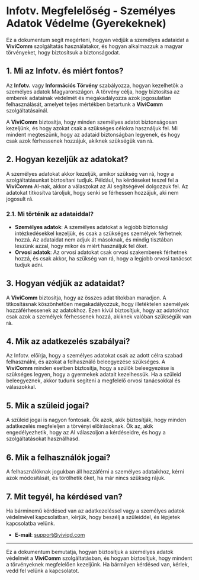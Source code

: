 # Infotv. Megfelelőség - Személyes Adatok Védelme (Gyerekeknek)

Ez a dokumentum segít megérteni, hogyan védjük a személyes adataidat a **ViviComm** szolgáltatás használatakor, és hogyan alkalmazzuk a magyar törvényeket, hogy biztosítsuk a biztonságodat.

## 1. Mi az Infotv. és miért fontos?

Az **Infotv.** vagy **Információs Törvény** szabályozza, hogyan kezelhetők a személyes adatok Magyarországon. A törvény célja, hogy biztosítsa az emberek adatainak védelmét és megakadályozza azok jogosulatlan felhasználását, amelyet teljes mértékben betartunk a **ViviComm** szolgáltatásainál.

A **ViviComm** biztosítja, hogy minden személyes adatot biztonságosan kezeljünk, és hogy azokat csak a szükséges célokra használjuk fel. Mi mindent megteszünk, hogy az adataid biztonságban legyenek, és hogy csak azok férhessenek hozzájuk, akiknek szükségük van rá.

## 2. Hogyan kezeljük az adatokat?

A személyes adatokat akkor kezeljük, amikor szükség van rá, hogy a szolgáltatásunkat biztosítani tudjuk. Például, ha kérdéseket teszel fel a **ViviComm** AI-nak, akkor a válaszokat az AI segítségével dolgozzuk fel. Az adatokat titkosítva tároljuk, hogy senki se férhessen hozzájuk, aki nem jogosult rá.

### **2.1. Mi történik az adataiddal?**
- **Személyes adatok**: A személyes adatokat a legjobb biztonsági intézkedésekkel kezeljük, és csak a szükséges személyek férhetnek hozzá. Az adataidat nem adjuk át másoknak, és mindig tisztában leszünk azzal, hogy mikor és miért használjuk fel őket.
- **Orvosi adatok**: Az orvosi adatokat csak orvosi szakemberek férhetnek hozzá, és csak akkor, ha szükség van rá, hogy a legjobb orvosi tanácsot tudjuk adni.

## 3. Hogyan védjük az adataidat?

A **ViviComm** biztosítja, hogy az összes adat titokban maradjon. A titkosításnak köszönhetően megakadályozzuk, hogy illetéktelen személyek hozzáférhessenek az adatokhoz. Ezen kívül biztosítjuk, hogy az adatokhoz csak azok a személyek férhessenek hozzá, akiknek valóban szükségük van rá.

## 4. Mik az adatkezelés szabályai?

Az Infotv. előírja, hogy a személyes adatokat csak az adott célra szabad felhasználni, és azokat a felhasználó beleegyezése szükséges. A **ViviComm** minden esetben biztosítja, hogy a szülők beleegyezése is szükséges legyen, hogy a gyermekek adatait kezelhessük. Ha a szüleid beleegyeznek, akkor tudunk segíteni a megfelelő orvosi tanácsokkal és válaszokkal.

## 5. Mik a szüleid jogai?

A szüleid jogai is nagyon fontosak. Ők azok, akik biztosítják, hogy minden adatkezelés megfeleljen a törvényi előírásoknak. Ők az, akik engedélyezhetik, hogy az AI válaszoljon a kérdéseidre, és hogy a szolgáltatásokat használhasd.

## 6. Mik a felhasználók jogai?

A felhasználóknak jogukban áll hozzáférni a személyes adataikhoz, kérni azok módosítását, és törölhetik őket, ha már nincs szükség rájuk.

## 7. Mit tegyél, ha kérdésed van?

Ha bárminemű kérdésed van az adatkezeléssel vagy a személyes adatok védelmével kapcsolatban, kérjük, hogy beszélj a szüleiddel, és lépjetek kapcsolatba velünk.

- **E-mail**: [support@viviqd.com](mailto:support@viviqd.com)

---

Ez a dokumentum bemutatja, hogyan biztosítjuk a személyes adatok védelmét a **ViviComm** szolgáltatásban, és hogyan biztosítjuk, hogy mindent a törvényeknek megfelelően kezeljünk. Ha bármilyen kérdésed van, kérlek, vedd fel velünk a kapcsolatot.

